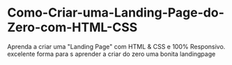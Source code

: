 # Como-Criar-uma-Landing-Page-do-Zero-com-HTML-CSS
Aprenda a criar uma "Landing Page"  com HTML &amp; CSS e 100% Responsivo.
excelente forma para s aprender a criar do zero uma bonita landingpage
